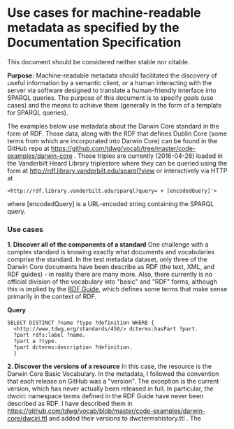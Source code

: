 # Use cases for machine-readable metadata as specified by the Documentation Specification #

This document should be considered neither stable nor citable.

**Purpose:** Machine-readable metadata should facilitated the discovery of useful information by a semantic client, or a human interacting with the server via software designed to translate a human-friendly interface into SPARQL queries.  The purpose of this document is to specify goals (use cases) and the means to achieve them (generally in the form of a template for SPARQL queries).

The examples below use metadata about the Darwin Core standard in the form of RDF.  Those data, along with the RDF that defines Dublin Core (some terms from which are incorporated into Darwin Core) can be found in the GitHub repo at https://github.com/tdwg/vocab/tree/master/code-examples/darwin-core .  Those triples are currently (2016-04-28) loaded in the Vanderbilt Heard Library triplestore where they can be queried using the form at http://rdf.library.vanderbilt.edu/sparql?view or interactively via HTTP at
```
<http://rdf.library.vanderbilt.edu/sparql?query= + [encodedQuery]'>
```
where [encodedQuery] is a URL-encoded string containing the SPARQL query.


### Use cases ###

**1. Discover all of the components of a standard** One challenge with a complex standard is knowing exactly what documents and vocabularies comprise the standard.  In the test metadata dataset, only three of the Darwin Core documents have been describe as RDF (the text, XML, and RDF guides) - in reality there are many more.  Also, there currently is no official division of the vocabulary into "basic" and "RDF" forms, although this is implied by the [RDF Guide](http://rs.tdwg.org/dwc/terms/guides/rdf/), which defines some terms that make sense primarily in the context of RDF.  

**Query**
```
SELECT DISTINCT ?name ?type ?definition WHERE {
  <http://www.tdwg.org/standards/450/> dcterms:hasPart ?part.
  ?part rdfs:label ?name.
  ?part a ?type.
  ?part dcterms:description ?definition.
  }
```

**2. Discover the versions of a resource** In this case, the resource is the Darwin Core Basic Vocabulary.  In the metadata, I followed the convention that each release on GitHub was a "version". The exception is the current version, which has never actually been released in full.  In particular, the dwciri: namespace terms defined in the RDF Guide have never been described as RDF.  I have described them in https://github.com/tdwg/vocab/blob/master/code-examples/darwin-core/dwciri.ttl and added their versions to dwctermshistory.ttl .  The 
